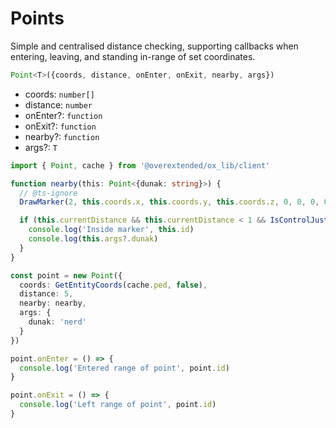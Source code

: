 # Points

Simple and centralised distance checking, supporting callbacks when entering, leaving, and standing in-range of set coordinates.

```ts
Point<T>({coords, distance, onEnter, onExit, nearby, args})
```

* coords: `number[]`
* distance: `number`
* onEnter?: `function`
* onExit?: `function`
* nearby?: `function`
* args?: `T`

```ts
import { Point, cache } from '@overextended/ox_lib/client'

function nearby(this: Point<{dunak: string}>) {
  // @ts-ignore
  DrawMarker(2, this.coords.x, this.coords.y, this.coords.z, 0, 0, 0, 0, 180, 0, 1, 1, 1, 200, 20, 20, 50, false, true, 2, null, null, false, false)

  if (this.currentDistance && this.currentDistance < 1 && IsControlJustReleased(0, 38)) {
    console.log('Inside marker', this.id)
    console.log(this.args?.dunak)
  }
}

const point = new Point({
  coords: GetEntityCoords(cache.ped, false),
  distance: 5,
  nearby: nearby,
  args: {
    dunak: 'nerd'
  }
})

point.onEnter = () => {
  console.log('Entered range of point', point.id)
}

point.onExit = () => {
  console.log('Left range of point', point.id)
}
```

